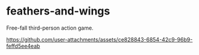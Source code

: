 # feathers-and-wings

Free-fall third-person action game.


https://github.com/user-attachments/assets/ce828843-6854-42c9-96b9-feffd5ee4eab

